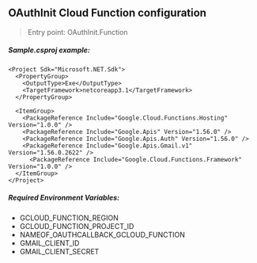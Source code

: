 ﻿## OAuthInit Cloud Function configuration

> Entry point: OAuthInit.Function

##### Sample.csproj example:

```
<Project Sdk="Microsoft.NET.Sdk">
  <PropertyGroup>
    <OutputType>Exe</OutputType>
    <TargetFramework>netcoreapp3.1</TargetFramework>
  </PropertyGroup>

  <ItemGroup>
    <PackageReference Include="Google.Cloud.Functions.Hosting" Version="1.0.0" />
    <PackageReference Include="Google.Apis" Version="1.56.0" />
    <PackageReference Include="Google.Apis.Auth" Version="1.56.0" />
    <PackageReference Include="Google.Apis.Gmail.v1" Version="1.56.0.2622" />
	  <PackageReference Include="Google.Cloud.Functions.Framework" Version="1.0.0" />
  </ItemGroup>
</Project>
```

##### Required Environment Variables:

- GCLOUD_FUNCTION_REGION
- GCLOUD_FUNCTION_PROJECT_ID
- NAMEOF_OAUTHCALLBACK_GCLOUD_FUNCTION
- GMAIL_CLIENT_ID
- GMAIL_CLIENT_SECRET
